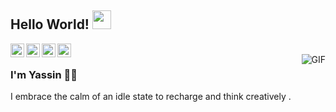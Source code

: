 ## Hello World!  <img src="https://raw.githubusercontent.com/iampavangandhi/iampavangandhi/master/gifs/Hi.gif" width="30px"></h2>


<a href="www.linkedin.com/in/yassin-eftini98/">
  <img align="left" alt="Ajay's Linkdein" width="22px" src="https://cdn.jsdelivr.net/npm/simple-icons@v3/icons/linkedin.svg" />
</a>
<a href="https://github.com/YassinEftini">
  <img align="left" alt="Yassin's Github" width="22px" src="https://cdn.jsdelivr.net/npm/simple-icons@v3/icons/github.svg" />
</a>

<a href="https://www.hackerrank.com/Yassin_Eftini">
  <img align="left" alt="Yassin's Hackerrank" width="22px" src="https://cdn.jsdelivr.net/npm/simple-icons@v3/icons/hackerrank.svg" />
</a>
<a href="https://www.kaggle.com/yassineftini">
  <img align="left" alt="Yassin's Kaggle" width="22px" src="https://cdn.jsdelivr.net/npm/simple-icons@3.1.0/icons/kaggle.svg" />
</a>
<br />
<img align="right" alt="GIF" src="https://media.giphy.com/media/13HgwGsXF0aiGY/giphy.gif" />

### I'm Yassin  👨‍💻 

I embrace the calm of an idle state to recharge and think creatively .


